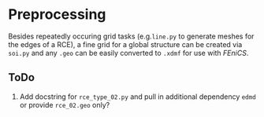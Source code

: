 # Preprocessing

Besides repeatedly occuring grid tasks (e.g.`line.py` to generate meshes for the edges of a RCE),
a fine grid for a global structure can be created via `soi.py` and any ``.geo`` can be easily
converted to ``.xdmf`` for use with *FEniCS*.

## ToDo
1. Add docstring for `rce_type_02.py` and pull in additional dependency `edmd` or provide `rce_02.geo` only?
